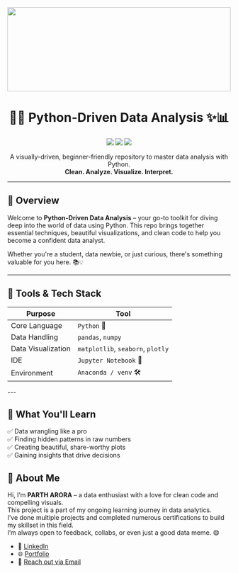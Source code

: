 <img src="https://media1.giphy.com/media/v1.Y2lkPTc5MGI3NjExeGc2czBnZnd5MnlnbHlyMDh5YWZ6anBvMng2Z281YjQzNHphczR0OSZlcD12MV9pbnRlcm5hbF9naWZfYnlfaWQmY3Q9Zw/coxQHKASG60HrHtvkt/giphy.gif" height=190px width=100%>
<h1 align="center">🐍✨ Python-Driven Data Analysis ✨📊</h1>

<p align="center">
  <img src="https://img.shields.io/badge/Python-3.10-blue?style=flat-square&logo=python" />
  <img src="https://img.shields.io/badge/Status-Active-success?style=flat-square" />
  <img src="https://img.shields.io/badge/Made%20With-Love❤️%20%2B%20Data-ff69b4?style=flat-square" />
</p>

<p align="center">
  A visually-driven, beginner-friendly repository to master data analysis with Python.<br>
  <strong>Clean. Analyze. Visualize. Interpret.</strong>
</p>

---

## 🌟 Overview

Welcome to **Python-Driven Data Analysis** – your go-to toolkit for diving deep into the world of data using Python. This repo brings together essential techniques, beautiful visualizations, and clean code to help you become a confident data analyst.

Whether you're a student, data newbie, or just curious, there's something valuable for you here. 📚💡

---

## 🔧 Tools & Tech Stack

| Purpose               | Tool                                    |
|----------------------|-----------------------------------------|
| Core Language         | `Python` 🐍                             |
| Data Handling         | `pandas`, `numpy`                       |
| Data Visualization    | `matplotlib`, `seaborn`, `plotly`       |
| IDE                   | `Jupyter Notebook` 📓                   |
| Environment           | `Anaconda / venv` 🛠️                    |

---<br>
<h2>🧠 What You'll Learn<br></h2>
✅ Data wrangling like a pro<br>
✅ Finding hidden patterns in raw numbers<br>
✅ Creating beautiful, share-worthy plots<br>
✅ Gaining insights that drive decisions<br>

<h2>📇 About Me</h2>
<p>
  Hi, I’m <strong>PARTH ARORA</strong> – a data enthusiast with a love for clean code and compelling visuals.<br>
  This project is a part of my ongoing learning journey in data analytics.<br>
  I’ve done multiple projects and completed numerous certifications to build my skillset in this field.<br>
  I’m always open to feedback, collabs, or even just a good data meme. 😄
</p>

<ul>
  <li>💼 <a href="https://www.linkedin.com/in/parth-arora-a9a453249/" target="_blank">LinkedIn</a></li>
  <li>🌐 <a href="https://partharoraisop.wixstudio.io/partharora" target="_blank">Portfolio</a></li>
  <li>📨 <a href="mailto:work.aroraparth@gmail.com">Reach out via Email</a></li>
</ul>

